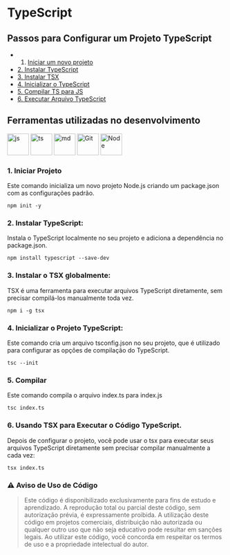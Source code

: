 # **TypeScript**

## Passos para Configurar um Projeto TypeScript

- 1. [Iniciar um novo projeto](#1-iniciar-projeto)
- [2. Instalar TypeScript](#2-instalar-typescript)
- [3. Instalar TSX](#3-instalar-o-tsx-globalmente)
- [4. Inicializar o TypeScript](#4-inicializar-o-projeto-typescript)
- [5. Compilar TS para JS](#5-compilar)
- [6. Executar Arquivo TypeScript](#6-usando-tsx-para-executar-o-código-typescript)

## Ferramentas utilizadas no desenvolvimento

<div align="auto">
    <a href="https://felipe0424.github.io/PortfolioDev/HTML/index.html"><img src="https://github.com/user-attachments/assets/3804386a-094d-42de-8a5d-f4dfb033ffba" alt="js" width="50"></a>
    <a href="https://felipe0424.github.io/PortfolioDev/HTML/index.html"><img src="https://github.com/user-attachments/assets/99565e92-5ce7-4298-ac67-95801f113f9f" alt="ts" width="50"></a>
    <a href="https://felipe0424.github.io/PortfolioDev/HTML/index.html"><img src="https://github.com/user-attachments/assets/64486d67-8973-4b62-bdfc-212cf9f16709" alt="md" width="50"></a>
    <a href="https://felipe0424.github.io/PortfolioDev/HTML/index.html"><img src="https://github.com/user-attachments/assets/d3813ef4-1409-40c9-9bfb-6e988f79b2c8" alt="Git" width="50"></a>
    <a href="https://felipe0424.github.io/PortfolioDev/HTML/index.html"><img src="https://github.com/user-attachments/assets/b03adba8-e155-4555-8737-2afaf449620d" alt="Node" width="50"></a>
</div>

### 1. Iniciar Projeto
Este comando inicializa um novo projeto Node.js criando um package.json com as configurações padrão.
```
npm init -y
```

### 2. Instalar TypeScript:
Instala o TypeScript localmente no seu projeto e adiciona a dependência no package.json.
```
npm install typescript --save-dev
```

### 3. Instalar o TSX globalmente:
TSX é uma ferramenta para executar arquivos TypeScript diretamente, sem precisar compilá-los manualmente toda vez.
```
npm i -g tsx
```

### 4. Inicializar o Projeto TypeScript:
Este comando cria um arquivo tsconfig.json no seu projeto, que é utilizado para configurar as opções de compilação do TypeScript.
```
tsc --init
```


### 5. Compilar
Este comando compila o arquivo index.ts para index.js
```
tsc index.ts
```

### 6. Usando TSX para Executar o Código TypeScript.
Depois de configurar o projeto, você pode usar o tsx para executar seus arquivos TypeScript diretamente sem precisar compilar manualmente a cada vez:
```
tsx index.ts
```

### :warning: Aviso de Uso de Código
> Este código é disponibilizado exclusivamente para fins de estudo e aprendizado. A reprodução total ou parcial deste código, sem autorização prévia, é expressamente proibida. A utilização deste código em projetos comerciais, distribuição não autorizada ou qualquer outro uso que não seja educativo pode resultar em sanções legais. Ao utilizar este código, você concorda em respeitar os termos de uso e a propriedade intelectual do autor.